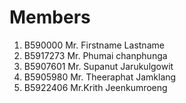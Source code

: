 Members
=======

  1. B590000 Mr. Firstname Lastname
  2. B5917273 Mr. Phumai chanphunga
  3. B5907601 Mr. Supanut Jarukulgowit
  4. B5905980 Mr. Theeraphat Jamklang
  5. B5922406 Mr.Krith Jeenkumroeng
